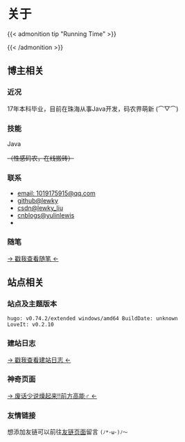 # 关于


{{< admonition tip "Running Time" >}}
<!-- 站点运行时间 -->
<div id="days"></div>
{{< /admonition >}}

## 博主相关

### 近况

17年本科毕业，目前在珠海从事Java开发，码农界萌新 (⌒▽⌒)

### 技能

Java

~~（性感码农，在线搬砖）~~

### 联系

* <a href="javascript:void(0);">email: 1019175915@qq.com</a>
* <a href="https://github.com/lewky">github@lewky</a>
* <a href="https://blog.csdn.net/lewky_liu">csdn@lewky_liu</a>
* <a href="http://www.cnblogs.com/yulinlewis">cnblogs@yulinlewis</a>
* 
### 随笔

<a href="/posts/d65a1577.html" target="_blank">→ 戳我查看随笔 ←</a>

## 站点相关

### 站点及主题版本

	hugo: v0.74.2/extended windows/amd64 BuildDate: unknown
	LoveIt: v0.2.10

### 建站日志

<a href="/posts/e62c38c4.html" target="_blank">→ 戳我查看建站日志 ←</a>

### 神奇页面

<a href="/funny/high" target="_blank">→ 废话少说燥起来!!前方高能♂ ←</a>

### 友情链接

想添加友链可以前往[友链页面](/friends)留言 `(ﾉ*･ω･)ﾉ～`


<script>
/* 站点运行时间 */
function show_date_time(){
	window.setTimeout("show_date_time()", 1000);
	/* 请修改这里的起始时间 */
	BirthDay=new Date("04/24/2018 15:00:00");
	today=new Date();
	timeold=(today.getTime()-BirthDay.getTime());
	sectimeold=timeold/1000
	secondsold=Math.floor(sectimeold);
	msPerDay=24*60*60*1000
	e_daysold=timeold/msPerDay
	daysold=Math.floor(e_daysold);
	e_hrsold=(e_daysold-daysold)*24;
	hrsold=setzero(Math.floor(e_hrsold));
	e_minsold=(e_hrsold-hrsold)*60;
	minsold=setzero(Math.floor((e_hrsold-hrsold)*60));
	seconds=setzero(Math.floor((e_minsold-minsold)*60));
	document.getElementById('days').innerHTML="本站已运行"+daysold+"天"+hrsold+"小时"+minsold+"分"+seconds+"秒";
}
function setzero(i){
	if (i<10) {
		i="0" + i;
	}
	return i;
}
show_date_time();
</script>
